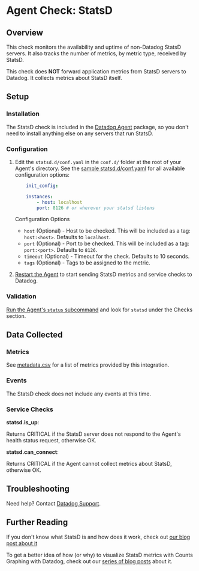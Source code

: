 # Agent Check: StatsD

## Overview

This check monitors the availability and uptime of non-Datadog StatsD servers. It also tracks the number of metrics, by metric type, received by StatsD.

This check does **NOT** forward application metrics from StatsD servers to Datadog. It collects metrics about StatsD itself.

## Setup
### Installation

The StatsD check is included in the [Datadog Agent][1] package, so you don't need to install anything else on any servers that run StatsD.

### Configuration

1. Edit the `statsd.d/conf.yaml` in the `conf.d/` folder at the root of your Agent's directory. See the [sample statsd.d/conf.yaml][2] for all available configuration options:

    ```yaml
        init_config:

        instances:
            - host: localhost
            port: 8126 # or wherever your statsd listens
    ```

    Configuration Options

    - `host` (Optional) - Host to be checked. This will be included as a tag: `host:<host>`. Defaults to `localhost`.
    - `port` (Optional) - Port to be checked. This will be included as a tag: `port:<port>`. Defaults to `8126`.
    - `timeout` (Optional) - Timeout for the check. Defaults to 10 seconds.
    - `tags` (Optional) - Tags to be assigned to the metric.

2. [Restart the Agent][3] to start sending StatsD metrics and service checks to Datadog.

### Validation

[Run the Agent's `status` subcommand][4] and look for `statsd` under the Checks section.

## Data Collected
### Metrics
See [metadata.csv][5] for a list of metrics provided by this integration.

### Events
The StatsD check does not include any events at this time.

### Service Checks

**statsd.is_up**:

Returns CRITICAL if the StatsD server does not respond to the Agent's health status request, otherwise OK.

**statsd.can_connect**:

Returns CRITICAL if the Agent cannot collect metrics about StatsD, otherwise OK.

## Troubleshooting
Need help? Contact [Datadog Support][6].

## Further Reading
If you don't know what StatsD is and how does it work, check out [our blog post about it][7]

To get a better idea of how (or why) to visualize StatsD metrics with Counts Graphing with Datadog, check out our [series of blog posts][8] about it.


[1]: https://app.datadoghq.com/account/settings#agent
[2]: https://github.com/DataDog/integrations-core/blob/master/statsd/datadog_checks/statsd/data/conf.yaml.example
[3]: https://docs.datadoghq.com/agent/faq/agent-commands/#start-stop-restart-the-agent
[4]: https://docs.datadoghq.com/agent/faq/agent-commands/#agent-status-and-information
[5]: https://github.com/DataDog/integrations-core/blob/master/statsd/metadata.csv
[6]: http://docs.datadoghq.com/help/
[7]: https://www.datadoghq.com/blog/statsd/
[8]: https://www.datadoghq.com/blog/visualize-statsd-metrics-counts-graphing/
